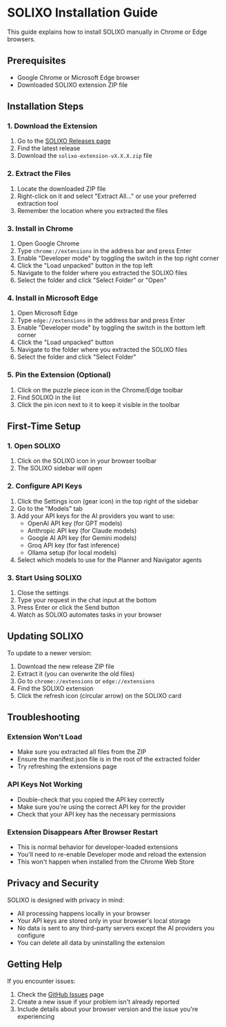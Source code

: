 # SOLIXO Installation Guide

This guide explains how to install SOLIXO manually in Chrome or Edge browsers.

## Prerequisites
- Google Chrome or Microsoft Edge browser
- Downloaded SOLIXO extension ZIP file

## Installation Steps

### 1. Download the Extension
1. Go to the [SOLIXO Releases page](https://github.com/Aryan-crypt/SOLIXO/releases)
2. Find the latest release
3. Download the `solixo-extension-vX.X.X.zip` file

### 2. Extract the Files
1. Locate the downloaded ZIP file
2. Right-click on it and select "Extract All..." or use your preferred extraction tool
3. Remember the location where you extracted the files

### 3. Install in Chrome
1. Open Google Chrome
2. Type `chrome://extensions` in the address bar and press Enter
3. Enable "Developer mode" by toggling the switch in the top right corner
4. Click the "Load unpacked" button in the top left
5. Navigate to the folder where you extracted the SOLIXO files
6. Select the folder and click "Select Folder" or "Open"

### 4. Install in Microsoft Edge
1. Open Microsoft Edge
2. Type `edge://extensions` in the address bar and press Enter
3. Enable "Developer mode" by toggling the switch in the bottom left corner
4. Click the "Load unpacked" button
5. Navigate to the folder where you extracted the SOLIXO files
6. Select the folder and click "Select Folder"

### 5. Pin the Extension (Optional)
1. Click on the puzzle piece icon in the Chrome/Edge toolbar
2. Find SOLIXO in the list
3. Click the pin icon next to it to keep it visible in the toolbar

## First-Time Setup

### 1. Open SOLIXO
1. Click on the SOLIXO icon in your browser toolbar
2. The SOLIXO sidebar will open

### 2. Configure API Keys
1. Click the Settings icon (gear icon) in the top right of the sidebar
2. Go to the "Models" tab
3. Add your API keys for the AI providers you want to use:
   - OpenAI API key (for GPT models)
   - Anthropic API key (for Claude models)
   - Google AI API key (for Gemini models)
   - Groq API key (for fast inference)
   - Ollama setup (for local models)
4. Select which models to use for the Planner and Navigator agents

### 3. Start Using SOLIXO
1. Close the settings
2. Type your request in the chat input at the bottom
3. Press Enter or click the Send button
4. Watch as SOLIXO automates tasks in your browser

## Updating SOLIXO

To update to a newer version:

1. Download the new release ZIP file
2. Extract it (you can overwrite the old files)
3. Go to `chrome://extensions` or `edge://extensions`
4. Find the SOLIXO extension
5. Click the refresh icon (circular arrow) on the SOLIXO card

## Troubleshooting

### Extension Won't Load
- Make sure you extracted all files from the ZIP
- Ensure the manifest.json file is in the root of the extracted folder
- Try refreshing the extensions page

### API Keys Not Working
- Double-check that you copied the API key correctly
- Make sure you're using the correct API key for the provider
- Check that your API key has the necessary permissions

### Extension Disappears After Browser Restart
- This is normal behavior for developer-loaded extensions
- You'll need to re-enable Developer mode and reload the extension
- This won't happen when installed from the Chrome Web Store

## Privacy and Security

SOLIXO is designed with privacy in mind:
- All processing happens locally in your browser
- Your API keys are stored only in your browser's local storage
- No data is sent to any third-party servers except the AI providers you configure
- You can delete all data by uninstalling the extension

## Getting Help

If you encounter issues:
1. Check the [GitHub Issues](https://github.com/Aryan-crypt/SOLIXO/issues) page
2. Create a new issue if your problem isn't already reported
3. Include details about your browser version and the issue you're experiencing